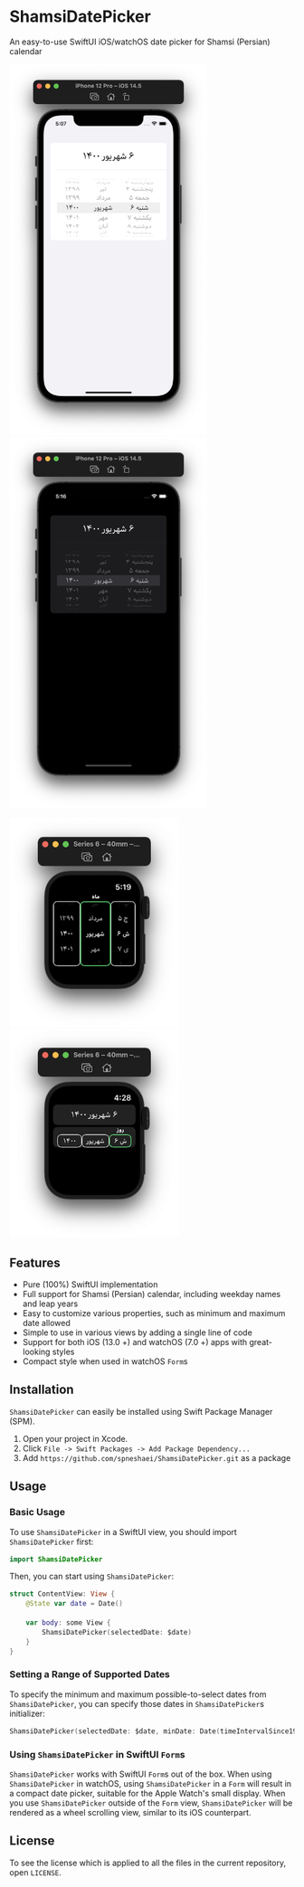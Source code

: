 # ShamsiDatePicker

An easy-to-use SwiftUI iOS/watchOS date picker for Shamsi (Persian) calendar

<p float="left">
<img alt="ShamsiDatePicker in iOS" src="images/iPhone.png?raw=true" width="350" />
<img alt="ShamsiDatePicker in iOS with Dark Mode" src="images/iPhoneDark.png?raw=true" width="350" />
</p>
<p float="left">
<img alt="ShamsiDatePicker in Apple Watch" src="images/Watch.png?raw=true" width="300" />
<img alt="ShamsiDatePicker in Apple Watch used in a `Form` view" src="images/WatchForm.png?raw=true" width="300" />
</p>

## Features

- Pure (100%) SwiftUI implementation
- Full support for Shamsi (Persian) calendar, including weekday names and leap years 
- Easy to customize various properties, such as minimum and maximum date allowed
- Simple to use in various views by adding a single line of code
- Support for both iOS (13.0 +) and watchOS (7.0 +) apps with great-looking styles
- Compact style when used in watchOS `Form`s

## Installation

`ShamsiDatePicker` can easily be installed using Swift Package Manager (SPM).

1. Open your project in Xcode.
2. Click `File -> Swift Packages -> Add Package Dependency...`
3. Add `https://github.com/spneshaei/ShamsiDatePicker.git` as a package

## Usage

### Basic Usage

To use `ShamsiDatePicker` in a SwiftUI view, you should import `ShamsiDatePicker` first:
```Swift
import ShamsiDatePicker
```
Then, you can start using `ShamsiDatePicker`:
```Swift
struct ContentView: View {
    @State var date = Date()
    
    var body: some View {
        ShamsiDatePicker(selectedDate: $date)
    }
}
```
### Setting a Range of Supported Dates

To specify the minimum and maximum possible-to-select dates from `ShamsiDatePicker`, you can specify those dates in `ShamsiDatePicker`s initializer:
```Swift
ShamsiDatePicker(selectedDate: $date, minDate: Date(timeIntervalSince1970: 0), maxDate: Date())
```

### Using `ShamsiDatePicker` in SwiftUI `Form`s

`ShamsiDatePicker` works with SwiftUI `Form`s out of the box. When using `ShamsiDatePicker` in watchOS, using `ShamsiDatePicker` in a `Form` will result in a compact date picker, suitable for the Apple Watch's small display. When you use `ShamsiDatePicker` outside of the `Form` view, `ShamsiDatePicker` will be rendered as a wheel scrolling view, similar to its iOS counterpart.

## License

To see the license which is applied to all the files in the current repository, open `LICENSE`. 
